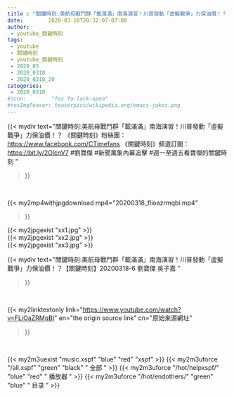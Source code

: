 ```yaml
---
title : "關鍵時刻:美航母戰鬥群「載滿滿」南海演習！川普發動「虛擬戰爭」力保油價！？【關鍵時刻】20200318-6 劉寶傑 吳子嘉 "
date:        2020-03-18T20:32:07-07:00
author:
 - youtube_關鍵時刻
tags:
 - youtube
 - 關鍵時刻
 - youtube_關鍵時刻
 - 2020_03
 - 2020_0318
 - 2020_0318_20
categories:
 - 2020_0318
#icon:        "fas fa-lock-open"
#resImgTeaser: teaserpics/wikipedia.org/emacs-jokes.png
---
```


{{< mydiv text="關鍵時刻:美航母戰鬥群「載滿滿」南海演習！川普發動「虛擬戰爭」力保油價！？  《關鍵時刻》粉絲團：https://www.facebook.com/CTimefans 《關鍵時刻》頻道訂閱：https://bit.ly/2OlcnV7  #劉寶傑 #新聞萬象內幕追擊 #週一至週五看寶傑的關鍵時刻 "
>}}
<br>


{{< my2mp4withjpgdownload mp4="20200318_flioazrmqbi.mp4"
>}}

{{< my2jpgexist "xx1.jpg" >}}<br>
{{< my2jpgexist "xx2.jpg" >}}<br>
{{< my2jpgexist "xx3.jpg" >}}<br>



{{< mydiv text="關鍵時刻:美航母戰鬥群「載滿滿」南海演習！川普發動「虛擬戰爭」力保油價！？【關鍵時刻】20200318-6 劉寶傑 吳子嘉 "
>}}
<br>

{{< my2linktextonly link="https://www.youtube.com/watch?v=FLiOaZRMqBI"
en="the origin source link" cn="原始來源網址"
>}}


<br>

{{< my2m3uexist "music.xspf"        "blue"   "red"    "xspf" >}} {{< my2m3uforce "/all.xspf"         "green"  "black"  " 全部 " >}} {{< my2m3uforce "/hot/helpxspf/"    "blue"   "red"    " 播放器 " >}} {{< my2m3uforce "/hot/endothers/"   "green"  "blue"   " 目录 " >}} 
